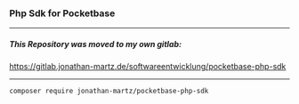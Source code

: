### Php Sdk for Pocketbase

***
##### This Repository was moved to my own gitlab: 
https://gitlab.jonathan-martz.de/softwareentwicklung/pocketbase-php-sdk
***

``` bash
composer require jonathan-martz/pocketbase-php-sdk
```